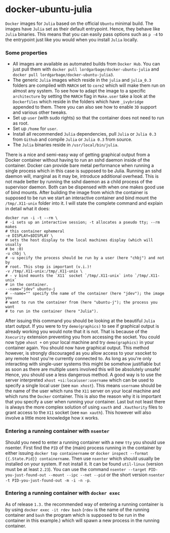 docker-ubuntu-julia
===============

`Docker` images for `Julia` based on the official `Ubuntu` minimal build.
The images have `Julia` set as their default entrypoint. Hence, they
behave like `Julia` binaries. This means that you can easily pass options
such as `p -4` to the entrypoint just like you would when you install
`Julia` locally.

### Some properties

* All images are available as automated builds from `Docker Hub`. You can
  just pull them with `docker pull lordgarbage/docker-ubuntu-julia` and
  `docker pull lordgarbage/docker-ubuntu-julia3`.
* The generic `Julia` images which reside in the `julia` and `julia_0.3`
  folders are compiled with `MARCH` set to `core2` which will make them
  run on almost any system. To see how to adapt the image to a specific
  `architecture` by setting the `MARCH` flag in `Make.user` take a look at
  the `Dockerfiles` which reside in the folders which have `_ivybridge`
  appended to them. There you can also see how to enable `3D` support and
  various other tweaks.
* Set up `user` (with sudo rights) so that the container does not need to
  run as root.
* Set up `/home` for `user`.
* Install all recommended `Julia` dependencies, pull `Julia` or `Julia
  0.3` from `Github` and compile `Julia` or `Julia 0.3` from source.
* The `Julia` binaries reside in `/usr/local/bin/julia`.

There is a nice and semi-easy way of getting graphical output from a
Docker container without having to run an sshd daemon inside of the
container. Docker can provide bare metal performance when running a single
process which in this case is supposed to be Julia. Running an sshd daemon
will, marginal as it may be, introduce additional overhead. This is not
made better by running the sshd daemon as a child process of the
supervisor daemon. Both can be dispensed with when one makes good use of
bind mounts. After building the image from which the container is supposed
to be run we start an interactive container and bind mount the
`/tmp/.X11-unix` folder into it. I will state the complete command and
explain in detail what it does:

```
docker run -i -t --rm \
# -i sets up an interactive session; -t allocates a pseudo tty; --rm makes
# this container ephemeral
-e DISPLAY=$DISPLAY \
# sets the host display to the local machines display (which will usually
# be :0)
-u chbj \
# -u specify the process should be run by a user (here "chbj") and not by
# root. This step is important (v.i.)!
-v /tmp/.X11-unix:/tmp/.X11-unix \
# - v bind mounts the `X11` socket `/tmp/.X11-unix` into `/tmp/.X11-unix`
# in the container.
--name="jdev" ubuntu-j
# --name="" specify the name of the container (here "jdev"); the image you
# want to run the container from (here "ubuntu-j"); the process you want
# to run in the container (here "Julia").
```

After issuing this command you should be looking at the beautiful `Julia`
start output. If you were to try `demo(graphics)` to see if graphical
output is already working you would note that it is not. That is because
of the `Xsecurity` extension preventing you from accessing the socket. You
could now type `xhost +` on your local machine and try `demo(graphics)` in
your container again. You should now have graphical output. This method
however, is strongly discouraged as you allow access to your xsocket to
any remote host you're currently connected to. As long as you're only
interacting with single-user systems this might be somehow justifiable but
as soon as there are multiple users involved this will be absolutely
unsafe! Hence, you should use a less dangerous method. A good way is to
use the server interpreted `xhost +si:localuser:username` which can be
used to specify a single local user (see `man xhost`). This means
`username` should be the name of the user which runs the `X11` server on
your local machine and which runs the `Docker` container. This is also the
reason why it is important that you specify a user when running your
container. Last but not least there is always the more complex solution of
using `xauth` and `.Xauthority` files to grant access to the `X11` socket
(see `man xauth`). This however will also involve a little more knowledge
how `X` works.

### Entering a running container with `nsenter`

Should you need to enter a running container with a new `tty` you should
use nsenter. First find the `PID` of the (main) process running in the
container by either issuing `docker top containername` or `docker inspect
--format {{.State.Pid}} containername`. Then use `nsenter` which should
usually be installed on your system. If not install it. It can be found
`util-linux` (version must be at least `2.23`). You can use the command
`nsenter --target PID-you-just-found-out --mount --ipc --net --pid` or the
short version `nsenter -t PID-you-just-found-out -m -i -n -p`.

### Entering a running container with `docker exec`
As of release `1.3.` the recommended way of entering a running container
is by using `docker exec -it rdev bash` (`rdev` is the name of the running
container  and `bash` the program which is supposed to be run in the
container in this example.) which will spawn a new process in the running
container.
